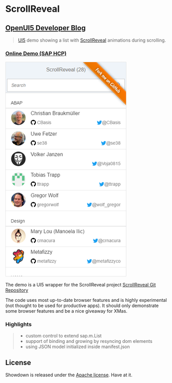 # ScrollReveal

## [OpenUI5 Developer Blog](http://openui5.blogspot.com/2017/03/scrollreveal.html)

> [UI5](http://openui5.org/) demo showing a list with [ScrollReveal](https://scrollrevealjs.org/) animations during scrolling.

### [Online Demo (SAP HCP)](https://scrollreveal-p1940953245trial.dispatcher.hanatrial.ondemand.com/index.html)

![Screenshot](ScrollReveal.png)

The demo is a UI5 wrapper for the ScrollReveal project
[ScrollReveal Git Repository](https://github.com/jlmakes/scrollreveal)

The code uses most up-to-date browser features and is highly experimental (not thought to be used for productive apps).
It should only demonstrate some browser features and be a nice giveaway for XMas.

### Highlights

> - custom control to extend sap.m.List
> - support of binding and growing by resyncing dom elements
> - using JSON model initialized inside manifest.json

## License

Showdown is released under the [Apache license](http://www.apache.org/licenses/). Have at it.